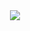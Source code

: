 
<div align="center"> <img src="https://metrics.lecoq.io/SFLAQiu?template=classic&config.timezone=Asia%2FShanghai"> </div>
<!--
**SFLAQiu/SFLAQiu** is a ✨ _special_ ✨ repository because its `README.md` (this file) appears on your GitHub profile.

Here are some ideas to get you started:

- 🔭 I’m currently working on ...
- 🌱 I’m currently learning ...
- 👯 I’m looking to collaborate on ...
- 🤔 I’m looking for help with ...
- 💬 Ask me about ...
- 📫 How to reach me: ...
- 😄 Pronouns: ...
- ⚡ Fun fact: ...
-->
